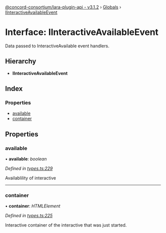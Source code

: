 [@concord-consortium/lara-plugin-api - v3.1.2](../README.md) › [Globals](../globals.md) › [IInteractiveAvailableEvent](iinteractiveavailableevent.md)

# Interface: IInteractiveAvailableEvent

Data passed to InteractiveAvailable event handlers.

## Hierarchy

* **IInteractiveAvailableEvent**

## Index

### Properties

* [available](iinteractiveavailableevent.md#available)
* [container](iinteractiveavailableevent.md#container)

## Properties

###  available

• **available**: *boolean*

*Defined in [types.ts:229](../../../lara-typescript/src/plugin-api/types.ts#L229)*

Availablility of interactive

___

###  container

• **container**: *HTMLElement*

*Defined in [types.ts:225](../../../lara-typescript/src/plugin-api/types.ts#L225)*

Interactive container of the interactive that was just started.
